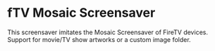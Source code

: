 # fTV Mosaic Screensaver
This screensaver imitates the Mosaic Screensaver of FireTV devices.
Support for movie/TV show artworks or a custom image folder.



